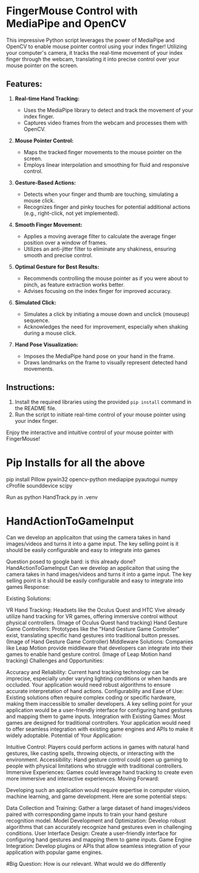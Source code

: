 # FingerMouse Control with MediaPipe and OpenCV

This impressive Python script leverages the power of MediaPipe and OpenCV to enable mouse pointer control using your index finger! Utilizing your computer's camera, it tracks the real-time movement of your index finger through the webcam, translating it into precise control over your mouse pointer on the screen.

## Features:

1. **Real-time Hand Tracking:**
   - Uses the MediaPipe library to detect and track the movement of your index finger.
   - Captures video frames from the webcam and processes them with OpenCV.

2. **Mouse Pointer Control:**
   - Maps the tracked finger movements to the mouse pointer on the screen.
   - Employs linear interpolation and smoothing for fluid and responsive control.

3. **Gesture-Based Actions:**
   - Detects when your finger and thumb are touching, simulating a mouse click.
   - Recognizes finger and pinky touches for potential additional actions (e.g., right-click, not yet implemented).

4. **Smooth Finger Movement:**
   - Applies a moving average filter to calculate the average finger position over a window of frames.
   - Utilizes an anti-jitter filter to eliminate any shakiness, ensuring smooth and precise control.

5. **Optimal Gesture for Best Results:**
   - Recommends controlling the mouse pointer as if you were about to pinch, as feature extraction works better.
   - Advises focusing on the index finger for improved accuracy.

6. **Simulated Click:**
   - Simulates a click by initiating a mouse down and unclick (mouseup) sequence.
   - Acknowledges the need for improvement, especially when shaking during a mouse click.

7. **Hand Pose Visualization:**
   - Imposes the MediaPipe hand pose on your hand in the frame.
   - Draws landmarks on the frame to visually represent detected hand movements.

## Instructions:

1. Install the required libraries using the provided `pip install` command in the README file.
2. Run the script to initiate real-time control of your mouse pointer using your index finger.

Enjoy the interactive and intuitive control of your mouse pointer with FingerMouse!

# Pip Installs for all the above
pip install Pillow pywin32 opencv-python mediapipe pyautogui numpy cProfile sounddevice scipy

Run as python HandTrack.py in .venv

# HandActionToGameInput
Can we develop an applicaiton that using the camera takes in hand images/videos and turns it into a game input. The key selling point is it should be easily configurable and easy to integrate into games


Question posed to google bard: 
is this already done? HandActionToGameInput
Can we develop an applicaiton that using the camera takes in hand images/videos and turns it into a game input. The key selling point is it should be easily configurable and easy to integrate into games
Response:

Existing Solutions:

VR Hand Tracking: Headsets like the Oculus Quest and HTC Vive already utilize hand tracking for VR games, offering immersive control without physical controllers. (Image of Oculus Quest hand tracking)
Hand Gesture Game Controllers: Prototypes like the "Hand Gesture Game Controller" exist, translating specific hand gestures into traditional button presses. (Image of Hand Gesture Game Controller)
Middleware Solutions: Companies like Leap Motion provide middleware that developers can integrate into their games to enable hand gesture control. (Image of Leap Motion hand tracking)
Challenges and Opportunities:

Accuracy and Reliability: Current hand tracking technology can be imprecise, especially under varying lighting conditions or when hands are occluded. Your application would need robust algorithms to ensure accurate interpretation of hand actions.
Configurability and Ease of Use: Existing solutions often require complex coding or specific hardware, making them inaccessible to smaller developers. A key selling point for your application would be a user-friendly interface for configuring hand gestures and mapping them to game inputs.
Integration with Existing Games: Most games are designed for traditional controllers. Your application would need to offer seamless integration with existing game engines and APIs to make it widely adoptable.
Potential of Your Application:

Intuitive Control: Players could perform actions in games with natural hand gestures, like casting spells, throwing objects, or interacting with the environment.
Accessibility: Hand gesture control could open up gaming to people with physical limitations who struggle with traditional controllers.
Immersive Experiences: Games could leverage hand tracking to create even more immersive and interactive experiences.
Moving Forward:

Developing such an application would require expertise in computer vision, machine learning, and game development. Here are some potential steps:

Data Collection and Training: Gather a large dataset of hand images/videos paired with corresponding game inputs to train your hand gesture recognition model.
Model Development and Optimization: Develop robust algorithms that can accurately recognize hand gestures even in challenging conditions.
User Interface Design: Create a user-friendly interface for configuring hand gestures and mapping them to game inputs.
Game Engine Integration: Develop plugins or APIs that allow seamless integration of your application with popular game engines.


#Big Question:
How is our relevant. What would we do differently
